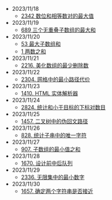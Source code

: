 - 2023/11/18
  - [2342 数位和相等数对的最大值](2342/readme.md)
- 2023/11/19
  - [689 三个无重叠子数组的最大和](689/readme.md)
- 2023/11/20
  - [53 最大子数组和](53/readme.md)
  - [1 两数之和](1/readme.md)
- 2023/11/21
  - [2216. 美化数组的最少删除数](2216/readme.md)
- 2023/11/22
  - [2304. 网格中的最小路径代价](2304/readme.md)
- 2023/11/23
  - [1410. HTML 实体解析器](1410/readme.md)
- 2023/11/24
  - [2824. 统计和小于目标的下标对数目](2824/readme.md)
- 2023/11/25
  - [1457. 二叉树中的伪回文路径](1457/readme.md)
- 2023/11/26
  - [828. 统计子串中的唯一字符](828/readme.md)
- 2023/11/27
  - [907. 子数组的最小值之和](907/readme.md)
- 2023/11/28
  - [1670. 设计前中后队列](TODO)
- 2023/11/29
  - [2336. 无限集中的最小数字](2336/readme.md)
- 2023/11/30
  - [1657. 确定两个字符串是否接近](1657/readme.md)